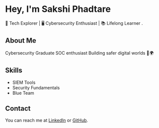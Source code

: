 # Hey, I'm Sakshi Phadtare
🚀 Tech Explorer | 🖥️ Cybersecurity Enthusiast | 📚 Lifelong Learner .

## About Me
Cybersecurity Graduate SOC enthusiast  Building safer digital worlds 🔐🌍


## Skills
- SIEM Tools
- Security Fundamentals
- Blue Team

## Contact
You can reach me at [LinkedIn](www.linkedin.com/in/sakshi-s-phadtare) or [GitHub](www.github.com/sakshii1606).
